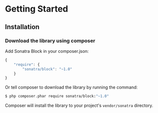 Getting Started
===============

## Installation

### Download the library using composer

Add Sonatra Block in your composer.json:

```js
{
    "require": {
        "sonatra/block": "~1.0"
    }
}
```

Or tell composer to download the library by running the command:

```bash
$ php composer.phar require sonatra/block:"~1.0"
```

Composer will install the library to your project's `vendor/sonatra` directory.
